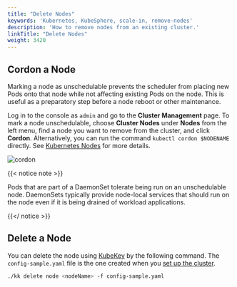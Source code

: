 ```yaml
---
title: "Delete Nodes"
keywords: 'Kubernetes, KubeSphere, scale-in, remove-nodes'
description: 'How to remove nodes from an existing cluster.'
linkTitle: "Delete Nodes"
weight: 3420
---
```


## Cordon a Node

Marking a node as unschedulable prevents the scheduler from placing new Pods onto that node while not affecting existing Pods on the node. This is useful as a preparatory step before a node reboot or other maintenance.

Log in to the console as `admin` and go to the **Cluster Management** page. To mark a node unschedulable, choose **Cluster Nodes** under **Nodes** from the left menu, find a node you want to remove from the cluster, and click **Cordon**. Alternatively, you can run the command `kubectl cordon $NODENAME` directly. See [Kubernetes Nodes](https://kubernetes.io/docs/concepts/architecture/nodes/) for more details.

![cordon](/images/docs/installing-on-linux/add-and-delete-nodes/delete-nodes/cordon.jpg)

{{< notice note >}}

Pods that are part of a DaemonSet tolerate being run on an unschedulable node. DaemonSets typically provide node-local services that should run on the node even if it is being drained of workload applications.

{{</ notice >}}

## Delete a Node

You can delete the node using [KubeKey](https://github.com/kubesphere/kubekey) by the following command. The `config-sample.yaml` file is the one created when you [set up the cluster](../../introduction/multioverview/#1-create-an-example-configuration-file).

```bash
./kk delete node <nodeName> -f config-sample.yaml
```
